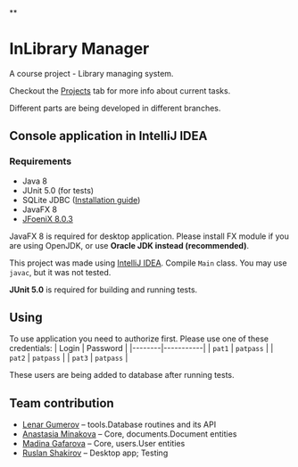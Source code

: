 **
# InLibrary Manager

A course project - Library managing system.

Checkout the [Projects](https://github.com/lenargum/libraryProject/projects) tab for more info about current tasks.

Different parts are being developed in different branches.

## Console application in IntelliJ IDEA

### Requirements
- Java 8
- JUnit 5.0 (for tests)
- SQLite JDBC ([Installation guide](http://telegra.ph/Kak-sdelat-tak-chtoby-vsyo-zarabotalo-03-01))
- JavaFX 8
- [JFoeniX 8.0.3](https://github.com/jfoenixadmin/JFoenix)

JavaFX 8 is required for desktop application. Please install FX module if you are using OpenJDK, or use **Oracle JDK instead (recommended)**.

This project was made using [IntelliJ IDEA](http://www.jetbrains.com/idea/). Compile `Main` class. You may use `javac`, but it was not tested.

**JUnit 5.0** is required for building and running tests.

## Using
To use application you need to authorize first.
Please use one of these credentials:
| Login  | Password  |
|--------|-----------|
| `pat1` | `patpass` |
| `pat2` | `patpass` |
| `pat3` | `patpass` |

These users are being added to database after running tests.

## Team contribution
- [Lenar Gumerov](https://github.com/lenargum) – tools.Database routines and its API
- [Anastasia Minakova](https://github.com/stalem9) – Core, documents.Document entities
- [Madina Gafarova](https://github.com/gafmn) – Core, users.User entities
- [Ruslan Shakirov](https://github.com/Shakirovrrr) – Desktop app; Testing
